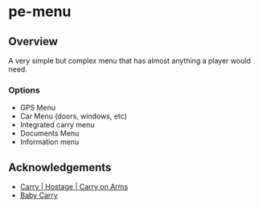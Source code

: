 # pe-menu

## Overview
 A very simple but complex menu that has almost anything a player would need.
 
### Options
 - GPS Menu
 - Car Menu (doors, windows, etc)
 - Integrated carry menu
 - Documents Menu
 - Information menu

## Acknowledgements
  - [Carry | Hostage | Carry on Arms](https://github.com/rubbertoe98)
  - [Baby Carry](https://github.com/barbiesv)
